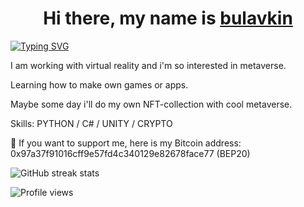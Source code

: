 <h1 align="center">Hi there, my name is <a href="https://twitter.com/lexus_20013" target="_blank">bulavkin</a> 
<height="70"/></h1>

[![Typing SVG](https://readme-typing-svg.herokuapp.com?color=%2336BCF7&lines=working+with+virtual+reality)](https://git.io/typing-svg)

I am working with virtual reality and i'm so interested in metaverse.

Learning how to make own games or apps. 

Maybe some day i'll do my own NFT-collection with cool metaverse.



Skills: PYTHON / C# / UNITY / CRYPTO

🌱 If you want to support me, here is my Bitcoin address: 0x97a37f91016cff9e57fd4c340129e82678face77 (BEP20) 

![GitHub streak stats](https://github-readme-streak-stats.herokuapp.com/?user=XflexusX)  

![Profile views](https://gpvc.arturio.dev/XflexusX)  
